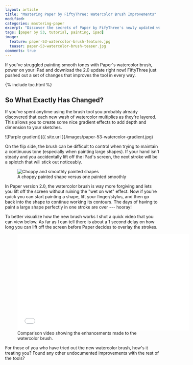 ```yaml
---
layout: article
title: "Mastering Paper by FiftyThree: Watercolor Brush Improvements"
modified:
categories: mastering-paper
excerpt: "Discover the secrets of Paper by FifyThree's newly updated watercolor brush in this short tutorial and video."
tags: [paper by 53, tutorial, painting, ipad]
image:
  feature: paper-53-watercolor-brush-feature.jpg
  teaser: paper-53-watercolor-brush-teaser.jpg
comments: true
---
```


If you've struggled painting smooth tones with Paper's watercolor brush, power on your iPad and download the 2.0 update right now! FiftyThree just pushed out a set of changes that improves the tool in every way.

{% include toc.html %}

## So What Exactly Has Changed? 

If you've spent anytime using the brush tool you probably already discovered that each new wash of watercolor multiplies as they're layered. This allows you to create some nice gradient effects to add depth and dimension to your sketches.

![Purple gradient]({{ site.url }}/images/paper-53-watercolor-gradient.jpg)

On the flip side, the brush can be difficult to control when trying to maintain a continuous tone (especially when painting large shapes). If your hand isn't steady and you accidentally lift off the iPad's screen, the next stroke will be a splotch that will stick out noticeably.

<figure>
	<img src="{{ site.url }}/images/paper-53-choppy-smooth-paint-2.jpg" alt="Choppy and smoothly painted shapes">
	<figcaption>A choppy painted shape versus one painted smoothly</figcaption>
</figure>

In Paper version 2.0, the watercolor brush is way more forgiving and lets you lift off the screen without ruining the "wet on wet" effect. Now if you're quick you can start painting a shape, lift your finger/stylus, and then go back into the shape to continue working its contours. The days of having to paint a large shape perfectly in one stroke are over --- hooray!

To better visualize how the new brush works I shot a quick video that you can view below. As far as I can tell there is about a 1 second delay on how long you can lift off the screen before Paper decides to overlay the strokes.

<figure>
  <iframe width="560" height="315" src="//www.youtube.com/embed/Lt1oIsH4wHo" frameborder="0"> </iframe>
  <figcaption>Comparison video showing the enhancements made to the watercolor brush.</figcaption>
</figure>

For those of you who have tried out the new watercolor brush, how's it treating you? Found any other undocumented improvements with the rest of the tools?
